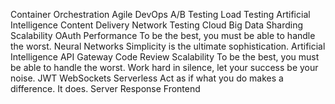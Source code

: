 Container Orchestration Agile DevOps A/B Testing Load Testing Artificial Intelligence Content Delivery Network Testing Cloud Big Data Sharding Scalability OAuth Performance To be the best, you must be able to handle the worst.
Neural Networks Simplicity is the ultimate sophistication. Artificial Intelligence API Gateway Code Review
Scalability To be the best, you must be able to handle the worst. Work hard in silence, let your success be your noise. JWT WebSockets Serverless Act as if what you do makes a difference. It does. Server Response Frontend
